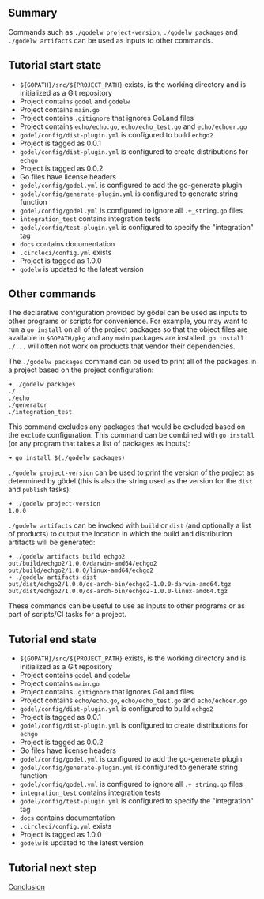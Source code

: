 Summary
-------
Commands such as `./godelw project-version`, `./godelw packages` and `./godelw artifacts` can be used as inputs to other
commands.

Tutorial start state
--------------------
* `${GOPATH}/src/${PROJECT_PATH}` exists, is the working directory and is initialized as a Git repository
* Project contains `godel` and `godelw`
* Project contains `main.go`
* Project contains `.gitignore` that ignores GoLand files
* Project contains `echo/echo.go`, `echo/echo_test.go` and `echo/echoer.go`
* `godel/config/dist-plugin.yml` is configured to build `echgo2`
* Project is tagged as 0.0.1
* `godel/config/dist-plugin.yml` is configured to create distributions for `echgo`
* Project is tagged as 0.0.2
* Go files have license headers
* `godel/config/godel.yml` is configured to add the go-generate plugin
* `godel/config/generate-plugin.yml` is configured to generate string function
* `godel/config/godel.yml` is configured to ignore all `.+_string.go` files
* `integration_test` contains integration tests
* `godel/config/test-plugin.yml` is configured to specify the "integration" tag
* `docs` contains documentation
* `.circleci/config.yml` exists
* Project is tagged as 1.0.0
* `godelw` is updated to the latest version

Other commands
--------------
The declarative configuration provided by gödel can be used as inputs to other programs or scripts for convenience. For
example, you may want to run a `go install` on all of the project packages so that the object files are available in
`$GOPATH/pkg` and any `main` packages are installed. `go install ./...` will often not work on products that vendor
their dependencies.

The `./godelw packages` command can be used to print all of the packages in a project based on the project
configuration:

```
➜ ./godelw packages
./.
./echo
./generator
./integration_test
```

This command excludes any packages that would be excluded based on the `exclude` configuration. This command can be
combined with `go install` (or any program that takes a list of packages as inputs):

```
➜ go install $(./godelw packages)
```

`./godelw project-version` can be used to print the version of the project as determined by gödel (this is also the
string used as the version for the `dist` and `publish` tasks):

```
➜ ./godelw project-version
1.0.0
```

`./godelw artifacts` can be invoked with `build` or `dist` (and optionally a list of products) to output the location in
which the build and distribution artifacts will be generated:

```
➜ ./godelw artifacts build echgo2
out/build/echgo2/1.0.0/darwin-amd64/echgo2
out/build/echgo2/1.0.0/linux-amd64/echgo2
➜ ./godelw artifacts dist
out/dist/echgo2/1.0.0/os-arch-bin/echgo2-1.0.0-darwin-amd64.tgz
out/dist/echgo2/1.0.0/os-arch-bin/echgo2-1.0.0-linux-amd64.tgz
```

These commands can be useful to use as inputs to other programs or as part of scripts/CI tasks for a project.

Tutorial end state
------------------
* `${GOPATH}/src/${PROJECT_PATH}` exists, is the working directory and is initialized as a Git repository
* Project contains `godel` and `godelw`
* Project contains `main.go`
* Project contains `.gitignore` that ignores GoLand files
* Project contains `echo/echo.go`, `echo/echo_test.go` and `echo/echoer.go`
* `godel/config/dist-plugin.yml` is configured to build `echgo2`
* Project is tagged as 0.0.1
* `godel/config/dist-plugin.yml` is configured to create distributions for `echgo`
* Project is tagged as 0.0.2
* Go files have license headers
* `godel/config/godel.yml` is configured to add the go-generate plugin
* `godel/config/generate-plugin.yml` is configured to generate string function
* `godel/config/godel.yml` is configured to ignore all `.+_string.go` files
* `integration_test` contains integration tests
* `godel/config/test-plugin.yml` is configured to specify the "integration" tag
* `docs` contains documentation
* `.circleci/config.yml` exists
* Project is tagged as 1.0.0
* `godelw` is updated to the latest version

Tutorial next step
------------------
[Conclusion](https://github.com/palantir/godel/wiki/Tutorial-conclusion)
